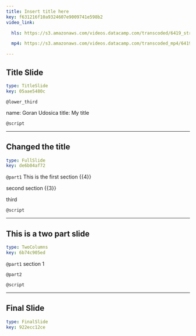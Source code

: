 ```yaml
---
title: Insert title here
key: f631216f10a9324607e9009741e598b2
video_link:

  hls: https://s3.amazonaws.com/videos.datacamp.com/transcoded/6419_structural_equation_modeling_with_lavaan/v1/hls-6419_ch1_3.master.m3u8

  mp4: https://s3.amazonaws.com/videos.datacamp.com/transcoded_mp4/6419_structural_equation_modeling_with_lavaan/v1/6419_ch1_3.mp4

---
```

## Title Slide

```yaml
type: TitleSlide
key: 05aae5480c
```





`@lower_third`

name: Goran Udosica
title: My title


`@script`




---
## Changed the title

```yaml
type: FullSlide
key: de6b04af72
```

`@part1`
This is the first section {{4}}

second section {{3}}

third





`@script`




---
## This is a two part slide

```yaml
type: TwoColumns
key: 6b74c905ed
```

`@part1`
section 1

`@part2`





`@script`




---
## Final Slide

```yaml
type: FinalSlide
key: 922ecc12ce
```








